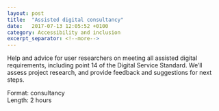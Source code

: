 ```yaml
---
layout: post
title:  "Assisted digital consultancy"
date:   2017-07-13 12:05:52 +0100
category: Accessibility and inclusion
excerpt_separator: <!--more-->
---
```


Help and advice for user researchers on meeting all assisted digital requirements, including point 14 of the Digital Service Standard. We’ll assess project research, and provide feedback and suggestions for next steps.

Format: consultancy  
Length: 2 hours
